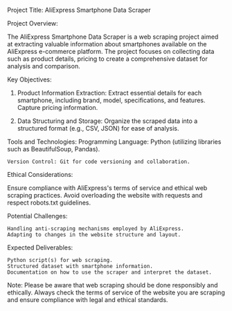 Project Title: AliExpress Smartphone Data Scraper

Project Overview:

The AliExpress Smartphone Data Scraper is a web scraping project aimed at extracting valuable information about smartphones available on the AliExpress e-commerce platform. The project focuses on collecting data such as product details, pricing to create a comprehensive dataset for analysis and comparison.

Key Objectives:

1) Product Information Extraction:
     Extract essential details for each smartphone, including brand, model, specifications, and features.
     Capture pricing information.
   
2) Data Structuring and Storage:
     Organize the scraped data into a structured format (e.g., CSV, JSON) for ease of analysis.

Tools and Technologies:
    Programming Language: Python (utilizing libraries such as BeautifulSoup, Pandas).

    Version Control: Git for code versioning and collaboration.

Ethical Considerations:

Ensure compliance with AliExpress's terms of service and ethical web scraping practices. Avoid overloading the website with requests and respect robots.txt guidelines.

Potential Challenges:

    Handling anti-scraping mechanisms employed by AliExpress.
    Adapting to changes in the website structure and layout.

Expected Deliverables:

    Python script(s) for web scraping.
    Structured dataset with smartphone information.
    Documentation on how to use the scraper and interpret the dataset.

Note: Please be aware that web scraping should be done responsibly and ethically. Always check the terms of service of the website you are scraping and ensure compliance with legal and ethical standards.

